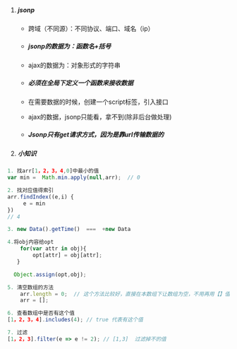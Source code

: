 1. ##### jsonp

   - 跨域（不同源）：不同协议、端口、域名（ip）

   - ##### jsonp的数据为：函数名+括号

   - ajax的数据为：对象形式的字符串

   - ##### 必须在全局下定义一个函数来接收数据

   - 在需要数据的时候，创建一个script标签，引入接口

   - ajax的数据，jsonp只能看，拿不到(除非后台做处理)

   - ##### Jsonp只有get请求方式，因为是靠url传输数据的

2. ##### 小知识


```javascript
1. 找arr[1，2，3，4,0]中最小的值
var min =  Math.min.apply(null,arr);  // 0

2. 找对应值得索引
arr.findIndex((e,i) {
     e = min           
})
// 4

3. new Data().getTime()  ===  +new Data

4.将obj内容给opt
	for(var attr in obj){
        opt[attr] = obj[attr];
   }

  Object.assign(opt,obj);

5. 清空数组的方法
	arr.length = 0;  // 这个方法比较好，直接在本数组下让数组为空，不用再用【】值覆盖数组
	arr = [];

6. 查看数组中是否有这个值
[1，2，3，4].includes(4); // true 代表有这个值

7. 过滤
[1，2，3].filter(e => e != 2); // [1,3]  过滤掉不的值
```

​